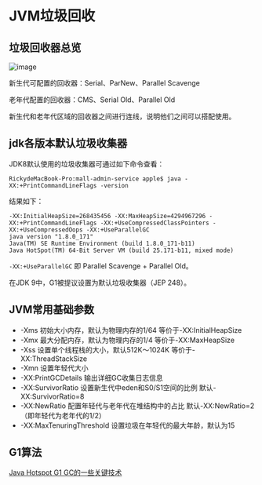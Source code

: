 # JVM垃圾回收

## 垃圾回收器总览
![image](https://user-images.githubusercontent.com/13992911/115195314-329bdc00-a121-11eb-87d6-a6c98712c0b1.png)

新生代可配置的回收器：Serial、ParNew、Parallel Scavenge

老年代配置的回收器：CMS、Serial Old、Parallel Old

新生代和老年代区域的回收器之间进行连线，说明他们之间可以搭配使用。


## jdk各版本默认垃圾收集器
JDK8默认使用的垃圾收集器可通过如下命令查看：
```
RickydeMacBook-Pro:mall-admin-service apple$ java -XX:+PrintCommandLineFlags -version
```
结果如下：
```
-XX:InitialHeapSize=268435456 -XX:MaxHeapSize=4294967296 -XX:+PrintCommandLineFlags -XX:+UseCompressedClassPointers -XX:+UseCompressedOops -XX:+UseParallelGC
java version "1.8.0_171"
Java(TM) SE Runtime Environment (build 1.8.0_171-b11)
Java HotSpot(TM) 64-Bit Server VM (build 25.171-b11, mixed mode)
```

```-XX:+UseParallelGC``` 即 Parallel Scavenge + Parallel Old。

在JDK 9中，G1被提议设置为默认垃圾收集器（JEP 248）。

## JVM常用基础参数
* -Xms 初始大小内存，默认为物理内存的1/64 等价于-XX:InitialHeapSize
* -Xmx 最大分配内存，默认为物理内存的1/4 等价于-XX:MaxHeapSize
* -Xss 设置单个线程栈的大小，默认512K～1024K 等价于-XX:ThreadStackSize
* -Xmn 设置年轻代大小
* -XX:PrintGCDetails 输出详细GC收集日志信息
* -XX:SurvivorRatio 设置新生代中eden和S0/S1空间的比例 默认-XX:SurvivorRatio=8
* -XX:NewRatio 配置年轻代与老年代在堆结构中的占比 默认-XX:NewRatio=2（即年轻代为老年代的1/2）
* -XX:MaxTenuringThreshold 设置垃圾在年轻代的最大年龄，默认为15


## G1算法
[Java Hotspot G1 GC的一些关键技术](https://tech.meituan.com/2016/09/23/g1.html)
